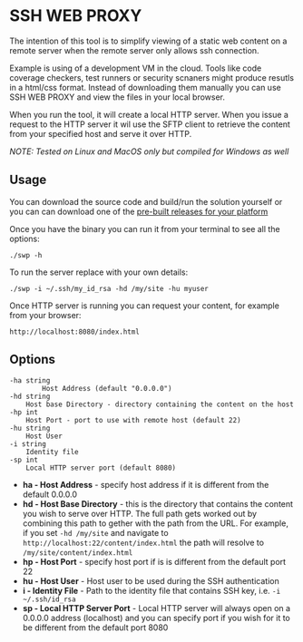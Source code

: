 # SSH WEB PROXY

The intention of this tool is to simplify viewing of a static web content on a remote server when the remote server only allows ssh connection.

Example is using of a development VM in the cloud. Tools like code coverage checkers, test runners or security scnaners might produce resutls in a html/css format. Instead of downloading them manually you can use SSH WEB PROXY and view the files in your local browser.

When you run the tool, it will create a local HTTP server. When you issue a request to the HTTP server it wil use the SFTP client to retrieve the content from your specified host and serve it over HTTP.

*NOTE: Tested on Linux and MacOS only but compiled for Windows as well*

## Usage
You can download the source code and build/run the solution yourself or you can can download one of the [pre-built releases for your platform](https://github.com/rvidis/ssh-web-proxy/releases)

Once you have the binary you can run it from your terminal to see all the options:
```
./swp -h
```

To run the server replace with your own details:
```
./swp -i ~/.ssh/my_id_rsa -hd /my/site -hu myuser
```

Once HTTP server is running you can request your content, for example from your browser:
```
http://localhost:8080/index.html
```

## Options
```
-ha string
        Host Address (default "0.0.0.0")
-hd string
    Host base Directory - directory containing the content on the host
-hp int
    Host Port - port to use with remote host (default 22)
-hu string
    Host User
-i string
    Identity file
-sp int
    Local HTTP server port (default 8080)
```

- **ha - Host Address** - specify host address if it is different from the default 0.0.0.0
- **hd - Host Base Directory** - this is the directory that contains the content you wish to serve over HTTP. The full path gets worked out by combining this path to gether with the path from the URL. For example, if you set `-hd /my/site` and navigate to `http://localhost:22/content/index.html` the path will resolve to `/my/site/content/index.html`
- **hp - Host Port** - specify host port if is is different from the default port 22
- **hu - Host User** - Host user to be used during the SSH authentication
- **i - Identity File** - Path to the identity file that contains SSH key, i.e. `-i ~/.ssh/id_rsa`
- **sp - Local HTTP Server Port** - Local HTTP server will always open on a 0.0.0.0 address (localhost) and you can specify port if you wish for it to be different from the default port 8080